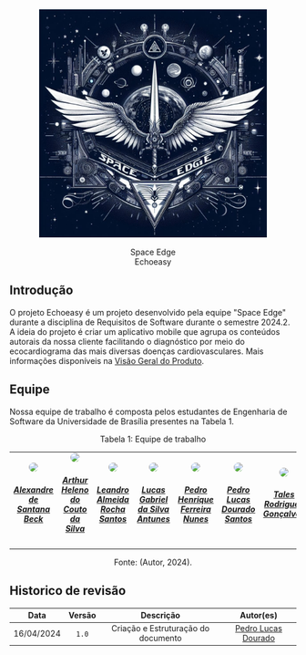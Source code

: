 <center>
<img id= "logo" width="400px" src= "https://raw.githubusercontent.com/mdsreq-fga-unb/2024.1-Echoeasy/docs/docs/assets/imgs/brasao.jpg">

<span class="fonte-titulo">Space Edge <br> Echoeasy </span>

</center>

## Introdução

O projeto Echoeasy é um projeto desenvolvido pela equipe "Space Edge" durante a disciplina de Requisitos de Software durante o semestre 2024.2. A ideia do projeto é criar um aplicativo mobile que agrupa os conteúdos autorais da nossa cliente facilitando o diagnóstico por meio do ecocardiograma das mais diversas doenças cardiovasculares. Mais informações disponíveis na [Visão Geral do Produto](./visao_geral_do_produto.md).

## Equipe

Nossa equipe de trabalho é composta pelos estudantes de Engenharia de Software da Universidade de Brasília presentes na Tabela 1.

<center>
  <table style="margin-left: auto; margin-right: auto;">
  Tabela 1: Equipe de trabalho 
  <tr>
      <td align="center">
          <a href="https://github.com/zzzBECK" target='_blank'>
          <img style="border-radius: 50%;" src="https://github.com/zzzBECK.png" width="150px;"/>
          <h5 class="text-center">Alexandre de Santana Beck</h5>
        </a>
      </td>
      <td align="center">
          <a href="https://github.com/arthur-heleno" target='_blank'>
          <img style="border-radius: 50%;" src="https://github.com/arthur-heleno.png" width="150px;"/>
          <h5 class="text-center">Arthur Heleno do Couto da Silva</h5>
        </a>
      </td>
      <td align="center">
          <a href="https://github.com/LeanArs" target="_blank">
          <img style="border-radius: 50%;" src="https://github.com/LeanArs.png" width="150px;"/>
          <h5 class="text-center">Leandro Almeida Rocha Santos</h5>
        </a>
      </td>
      <td align="center">
          <a href="https://github.com/LucasGSAntunes" target='_blank'>
          <img style="border-radius: 50%;" src="https://github.com/LucasGSAntunes.png" width="150px;"/>
          <h5 class="text-center">Lucas Gabriel da Silva Antunes</h5>
        </a>
      </td>
      <td align="center">
          <a href="https://github.com/PedroHhenriq" target='_blank'>
          <img style="border-radius: 50%;" src="https://github.com/PedroHhenriq.png" width="150px;"/>
          <h5 class="text-center">Pedro Henrique Ferreira Nunes</h5>
        </a>
      </td>
      <td align="center">
          <a href="https://github.com/lucasdray" target='_blank'>
          <img style="border-radius: 50%;" src="https://github.com/lucasdray.png" width="150px;"/>
          <h5 class="text-center">Pedro Lucas Dourado Santos</h5>
        </a>
      </td>
      <td align="center">
          <a href="https://github.com/TalesRG" target='_blank'>
          <img style="border-radius: 50%;" src="https://github.com/TalesRG.png" width="150px;"/>
          <h5 class="text-center">Tales Rodrigues Gonçalves</h5>
        </a>
      </td>
  </table>
  Fonte: (Autor, 2024).
</center>

## Historico de revisão

|    Data    | Versão |              Descrição              |                      Autor(es)                      |
| :--------: | :----: | :---------------------------------: | :-------------------------------------------------: |
| 16/04/2024 | `1.0`  | Criação e Estruturação do documento | [Pedro Lucas Dourado](https://github.com/lucasdray) |
